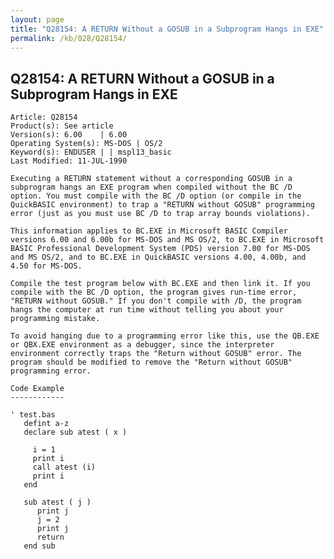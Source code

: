 ```yaml
---
layout: page
title: "Q28154: A RETURN Without a GOSUB in a Subprogram Hangs in EXE"
permalink: /kb/028/Q28154/
---
```


## Q28154: A RETURN Without a GOSUB in a Subprogram Hangs in EXE

	Article: Q28154
	Product(s): See article
	Version(s): 6.00    | 6.00
	Operating System(s): MS-DOS | OS/2
	Keyword(s): ENDUSER | | mspl13_basic
	Last Modified: 11-JUL-1990
	
	Executing a RETURN statement without a corresponding GOSUB in a
	subprogram hangs an EXE program when compiled without the BC /D
	option. You must compile with the BC /D option (or compile in the
	QuickBASIC environment) to trap a "RETURN without GOSUB" programming
	error (just as you must use BC /D to trap array bounds violations).
	
	This information applies to BC.EXE in Microsoft BASIC Compiler
	versions 6.00 and 6.00b for MS-DOS and MS OS/2, to BC.EXE in Microsoft
	BASIC Professional Development System (PDS) version 7.00 for MS-DOS
	and MS OS/2, and to BC.EXE in QuickBASIC versions 4.00, 4.00b, and
	4.50 for MS-DOS.
	
	Compile the test program below with BC.EXE and then link it. If you
	compile with the BC /D option, the program gives run-time error,
	"RETURN without GOSUB." If you don't compile with /D, the program
	hangs the computer at run time without telling you about your
	programming mistake.
	
	To avoid hanging due to a programming error like this, use the QB.EXE
	or QBX.EXE environment as a debugger, since the interpreter
	environment correctly traps the "Return without GOSUB" error. The
	program should be modified to remove the "Return without GOSUB"
	programming error.
	
	Code Example
	------------
	
	' test.bas
	   defint a-z
	   declare sub atest ( x )
	
	     i = 1
	     print i
	     call atest (i)
	     print i
	   end
	
	   sub atest ( j )
	      print j
	      j = 2
	      print j
	      return
	   end sub
